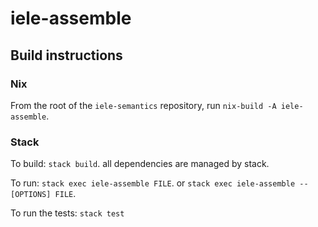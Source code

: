 # iele-assemble

## Build instructions

### Nix

From the root of the `iele-semantics` repository,
run `nix-build -A iele-assemble`.

### Stack

To build: `stack build`.
all dependencies are managed by stack.

To run: `stack exec iele-assemble FILE`.
or `stack exec iele-assemble -- [OPTIONS] FILE`.

To run the tests: `stack test`
